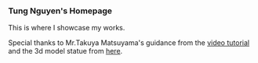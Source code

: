 ### Tung Nguyen's Homepage

This is where I showcase my works.<br />


Special thanks to Mr.Takuya Matsuyama's guidance from the [video tutorial](https://www.youtube.com/watch?v=bSMZgXzC9AA&list=WL&index=4&t=2933s) and the 3d model statue from [here](https://sketchfab.com/3d-models/rhetorician-a89f035291d843069d73988cc0e25399).



